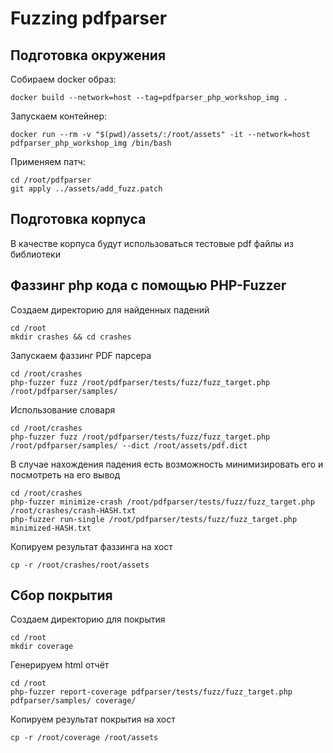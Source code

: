 # Fuzzing pdfparser

## Подготовка окружения

Собираем docker образ:

```
docker build --network=host --tag=pdfparser_php_workshop_img .
```

Запускаем контейнер:

```
docker run --rm -v "$(pwd)/assets/:/root/assets" -it --network=host pdfparser_php_workshop_img /bin/bash
```

Применяем патч:

```
cd /root/pdfparser
git apply ../assets/add_fuzz.patch
```

## Подготовка корпуса

В качестве корпуса будут использоваться тестовые pdf файлы из библиотеки

## Фаззинг php кода с помощью PHP-Fuzzer

Создаем директорию для найденных падений

```
cd /root
mkdir crashes && cd crashes
```

Запускаем фаззинг PDF парсера

```
cd /root/crashes
php-fuzzer fuzz /root/pdfparser/tests/fuzz/fuzz_target.php /root/pdfparser/samples/
```

Использование словаря

```
cd /root/crashes
php-fuzzer fuzz /root/pdfparser/tests/fuzz/fuzz_target.php /root/pdfparser/samples/ --dict /root/assets/pdf.dict
```

В случае нахождения падения есть возможность минимизировать его и посмотреть на его вывод

```
cd /root/crashes
php-fuzzer minimize-crash /root/pdfparser/tests/fuzz/fuzz_target.php  /root/crashes/crash-HASH.txt
php-fuzzer run-single /root/pdfparser/tests/fuzz/fuzz_target.php minimized-HASH.txt  
```

Копируем результат фаззинга на хост

```
cp -r /root/crashes/root/assets
```

## Сбор покрытия

Создаем директорию для покрытия

```
cd /root
mkdir coverage
```

Генерируем html отчёт 

```
cd /root
php-fuzzer report-coverage pdfparser/tests/fuzz/fuzz_target.php pdfparser/samples/ coverage/
```

Копируем результат покрытия на хост

```
cp -r /root/coverage /root/assets
```
